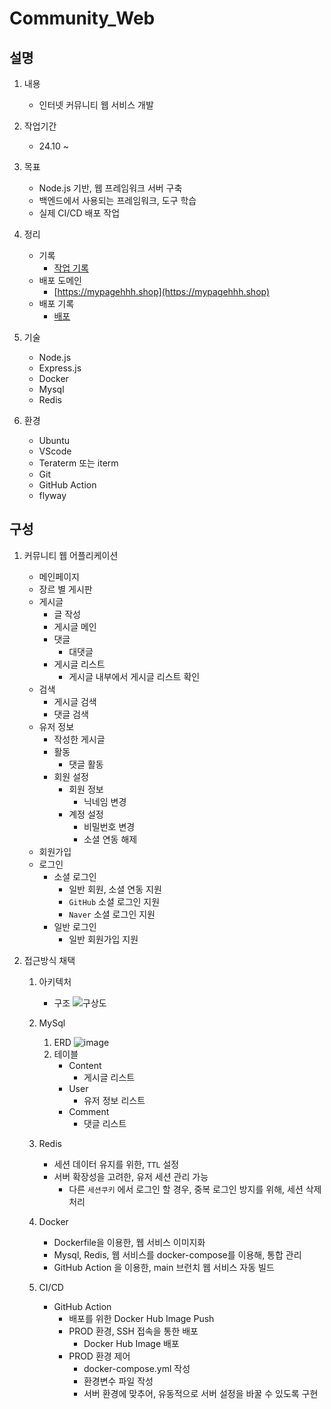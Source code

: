 # Community_Web

## 설명
1. 내용
    - 인터넷 커뮤니티 웹 서비스 개발
      
2. 작업기간
    - 24.10 ~ 

3. 목표
    - Node.js 기반, 웹 프레임워크 서버 구축
    - 백엔드에서 사용되는 프레임워크, 도구 학습
    - 실제 CI/CD 배포 작업

4. 정리
    - 기록
        - [작업 기록](https://evening-adapter-5d0.notion.site/1061a3736ea580208a14e89c080b27fe?v=fff1a3736ea581bcb55d000c37d1d778)
    - 배포 도메인
        - [https://mypagehhh.shop](https://mypagehhh.shop)
    - 배포 기록
        - [배포](https://evening-adapter-5d0.notion.site/1a51a3736ea5806eafa7cb69bb064b64)

5. 기술 
   - Node.js
   - Express.js
   - Docker
   - Mysql
   - Redis
6. 환경 
   - Ubuntu
   - VScode
   - Teraterm 또는 iterm
   - Git
   - GitHub Action
   - flyway

## 구성

1. 커뮤니티 웹 어플리케이션
    - 메인페이지
    - 장르 별 게시판
    - 게시글
        - 글 작성
        - 게시글 메인
        - 댓글
            - 대댓글
        - 게시글 리스트
            - 게시글 내부에서 게시글 리스트 확인
    - 검색
        - 게시글 검색
        - 댓글 검색
    - 유저 정보
        - 작성한 게시글
        - 활동
            - 댓글 활동
        - 회원 설정
          - 회원 정보
            - 닉네임 변경
          - 계정 설정
            - 비밀번호 변경
            - 소셜 연동 해제
    - 회원가입
    - 로그인
        - 소셜 로그인
            - 일반 회원, 소셜 연동 지원  
            - `GitHub` 소셜 로그인 지원
            - `Naver` 소셜 로그인 지원  
        - 일반 로그인
          - 일반 회원가입 지원

2. 접근방식 채택
         
    1. 아키텍처
       - 구조
         ![구상도](https://github.com/user-attachments/assets/f6f23a1f-9a37-4aee-b503-93619b302d37)

    2. MySql
       1. ERD
          ![image](https://github.com/user-attachments/assets/b4a409b5-cd38-41e4-bae2-d49c8f4d3faa)
       2. 테이블
          - Content
              - 게시글 리스트 
          - User
              - 유저 정보 리스트
          - Comment
              - 댓글 리스트
    
    3. Redis
       - 세션 데이터 유지를 위한, `TTL` 설정
       - 서버 확장성을 고려한, 유저 세션 관리 가능
           - 다른 `세션쿠키` 에서 로그인 할 경우, 중복 로그인 방지를 위해, 세션 삭제 처리 
    4. Docker
       - Dockerfile을 이용한, 웹 서비스 이미지화
       - Mysql, Redis, 웹 서비스를 docker-compose를 이용해, 통합 관리
       - GitHub Action 을 이용한, main 브런치 웹 서비스 자동 빌드
    
    5. CI/CD
        - GitHub Action 
           - 배포를 위한 Docker Hub Image Push
           - PROD 환경, SSH 접속을 통한 배포
               - Docker Hub Image 배포
           - PROD 환경 제어
               - docker-compose.yml 작성
               - 환경변수 파일 작성
               - 서버 환경에 맞추어, 유동적으로 서버 설정을 바꿀 수 있도록 구현

